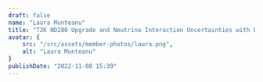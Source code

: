 ```yaml
---
draft: false
name: "Laura Munteanu"
title: "T2K ND280 Upgrade and Neutrino Interaction Uncertainties with DUNE"
avatar: {
    src: "/src/assets/member-photos/laura.png",
    alt: "Laura Munteanu"
}
publishDate: "2022-11-08 15:39"
---
```

